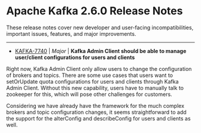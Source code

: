 
<!---
# Licensed to the Apache Software Foundation (ASF) under one
# or more contributor license agreements.  See the NOTICE file
# distributed with this work for additional information
# regarding copyright ownership.  The ASF licenses this file
# to you under the Apache License, Version 2.0 (the
# "License"); you may not use this file except in compliance
# with the License.  You may obtain a copy of the License at
#
#     http://www.apache.org/licenses/LICENSE-2.0
#
# Unless required by applicable law or agreed to in writing, software
# distributed under the License is distributed on an "AS IS" BASIS,
# WITHOUT WARRANTIES OR CONDITIONS OF ANY KIND, either express or implied.
# See the License for the specific language governing permissions and
# limitations under the License.
-->
# Apache Kafka  2.6.0 Release Notes

These release notes cover new developer and user-facing incompatibilities, important issues, features, and major improvements.


---

* [KAFKA-7740](https://issues.apache.org/jira/browse/KAFKA-7740) | *Major* | **Kafka Admin Client should be able to manage user/client configurations for users and clients**

Right now, Kafka Admin Client only allow users to change the configuration of brokers and topics. There are some use cases that users want to setOrUpdate quota configurations for users and clients through Kafka Admin Client. Without this new capability, users have to manually talk to zookeeper for this, which will pose other challenges for customers.

Considering we have already have the framework for the much complex brokers and topic configuration changes, it seems straightforward to add the support for the alterConfig and describeConfig for users and clients as well.



